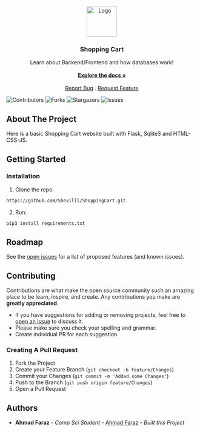 <br/>
<p align="center">
  <a href="https://github.com/Shevilll/ShoppingCart">
    <img src="https://www.freepnglogos.com/uploads/shopping-bag-png/shopping-bag-plaseto-bag-plaseto-bags-manufacturer-west-bengal-17.png" alt="Logo" width="80" height="80">
  </a>

  <h3 align="center">Shopping Cart</h3>

  <p align="center">
    Learn about Backend/Frontend and how databases work!
    <br/>
    <br/>
    <a href="https://github.com/Shevilll/ShoppingCart"><strong>Explore the docs »</strong></a>
    <br/>
    <br/>
    <a href="https://github.com/Shevilll/ShoppingCart/issues">Report Bug</a>
    .
    <a href="https://github.com/Shevilll/ShoppingCart/issues">Request Feature</a>
  </p>
</p>

![Contributors](https://img.shields.io/github/contributors/Shevilll/ShoppingCart?color=dark-green) ![Forks](https://img.shields.io/github/forks/Shevilll/ShoppingCart?style=social) ![Stargazers](https://img.shields.io/github/stars/Shevilll/ShoppingCart?style=social) ![Issues](https://img.shields.io/github/issues/Shevilll/ShoppingCart) 

## About The Project

Here is a basic Shopping Cart website built with Flask, Sqlite3 and HTML-CSS-JS.

## Getting Started


### Installation

1. Clone the repo

```sh
https://github.com/Shevilll/ShoppingCart.git
```

2. Run:
```sh
pip3 install requirements.txt
```

## Roadmap

See the [open issues](https://github.com/Shevilll/ShoppingCart/issues) for a list of proposed features (and known issues).

## Contributing

Contributions are what make the open source community such an amazing place to be learn, inspire, and create. Any contributions you make are **greatly appreciated**.
* If you have suggestions for adding or removing projects, feel free to [open an issue](https://github.com/Shevilll/ShoppingCart/issues/new) to discuss it.
* Please make sure you check your spelling and grammar.
* Create individual PR for each suggestion.

### Creating A Pull Request

1. Fork the Project
2. Create your Feature Branch (`git checkout -b feature/Changes`)
3. Commit your Changes (`git commit -m 'Added some Changes'`)
4. Push to the Branch (`git push origin feature/Changes`)
5. Open a Pull Request

## Authors

* **Ahmad Faraz** - *Comp Sci Student* - [Ahmad Faraz](https://github.com/Shevilll/) - *Built this Project*

